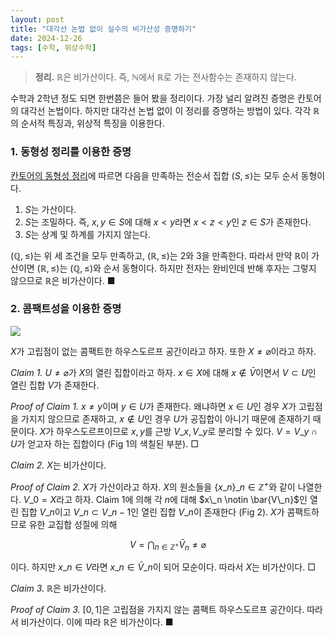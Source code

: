 ```yaml
---
layout: post
title: "대각선 논법 없이 실수의 비가산성 증명하기"
date: 2024-12-26
tags: [수학, 위상수학]
---
```


> **정리.** $\mathbb{R}$은 비가산이다. 즉, $\mathbb{N}$에서 $\mathbb{R}$로 가는 전사함수는 존재하지 않는다.

수학과 2학년 정도 되면 한번쯤은 들어 봤을 정리이다. 가장 널리 알려진 증명은 칸토어의 대각선 논법이다. 하지만 대각선 논법 없이 이 정리를 증명하는 방법이 있다. 각각 $\mathbb{R}$의 순서적 특징과, 위상적 특징을 이용한다.

### 1. 동형성 정리를 이용한 증명

[칸토어의 동형성 정리](https://dimenerno.github.io/2024/11/20/Rational-Real/)에 따르면 다음을 만족하는 전순서 집합 $(S, \leq)$는 모두 순서 동형이다.

1. $S$는 가산이다.
2. $S$는 조밀하다. 즉, $x, y \in S$에 대해 $x < y$라면 $x < z < y$인 $z \in S$가 존재한다.
3. $S$는 상계 및 하계를 가지지 않는다.

$(\mathbb{Q}, \leq)$는 위 세 조건을 모두 만족하고, $(\mathbb{R}, \leq)$는 2와 3을 만족한다. 따라서 만약 $\mathbb{R}$이 가산이면 $(\mathbb{R}, \leq)$는 $(\mathbb{Q}, \leq)$와 순서 동형이다. 하지만 전자는 완비인데 반해 후자는 그렇지 않으므로 $\mathbb{R}$은 비가산이다. ■

### 2. 콤팩트성을 이용한 증명

![](https://velog.velcdn.com/images/dimenerno/post/433e72e3-822b-42a1-98dc-18fd2e260561/image.png)

$X$가 고립점이 없는 콤팩트한 하우스도르프 공간이라고 하자. 또한 $X \neq \varnothing$이라고 하자.

*Claim 1.* $U \neq \varnothing$가 $X$의 열린 집합이라고 하자. $x \in X$에 대해 $x \notin \bar{V}$이면서 $V \subset U$인 열린 집합 $V$가 존재한다.

*Proof of Claim 1.* $x \neq y$이며 $y \in U$가 존재한다. 왜냐하면 $x \in U$인 경우 $X$가 고립점을 가지지 않으므로 존재하고, $x \notin U$인 경우 $U$가 공집합이 아니기 때문에 존재하기 때문이다. $X$가 하우스도르프이므로 $x, y$를 근방 $V\_x, V\_y$로 분리할 수 있다. $V = V\_y \cap U$가 얻고자 하는 집합이다 (Fig 1의 색칠된 부분). □

*Claim 2.* $X$는 비가산이다.

*Proof of Claim 2.* $X$가 가산이라고 하자. $X$의 원소들을 $\lbrace  x\_n \rbrace\_{n \in \mathbb{Z}^+}$와 같이 나열한다. $V\_0 = X$라고 하자. Claim 1에 의해 각 $n$에 대해 $x\_n \notin \bar{V\_n}$인 열린 집합 $V\_n$이고 $V\_n \subset V\_{n-1}$인 열린 집합 $V\_n$이 존재한다 (Fig 2). $X$가 콤팩트하므로 유한 교집합 성질에 의해

$$
V = \bigcap_{n \in \mathbb{Z}^+} \bar{V}_n \neq \varnothing
$$

이다. 하지만 $x\_n \in V$라면 $x\_n \in \bar{V}\_n$이 되어 모순이다. 따라서 $X$는 비가산이다. □

*Claim 3.* $\mathbb{R}$은 비가산이다.

*Proof of Claim 3.* $[0, 1]$은 고립점을 가지지 않는 콤팩트 하우스도르프 공간이다. 따라서 비가산이다. 이에 따라 $\mathbb{R}$은 비가산이다. ■
